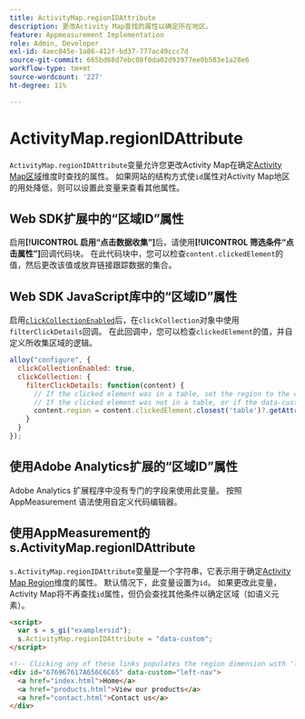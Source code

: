 ```yaml
---
title: ActivityMap.regionIDAttribute
description: 更改Activity Map查找的属性以确定所在地区。
feature: Appmeasurement Implementation
role: Admin, Developer
exl-id: 4aec045e-1a86-412f-bd37-777ac49ccc7d
source-git-commit: 665bd68d7ebc08f0da02d93977ee0b583e1a28e6
workflow-type: tm+mt
source-wordcount: '227'
ht-degree: 11%

---
```


# ActivityMap.regionIDAttribute

`ActivityMap.regionIDAttribute`变量允许您更改Activity Map在确定[Activity Map区域](/help/components/dimensions/activity-map-region.md)维度时查找的属性。 如果网站的结构方式使`id`属性对Activity Map地区的用处降低，则可以设置此变量来查看其他属性。

## Web SDK扩展中的“区域ID”属性

启用&#x200B;**[!UICONTROL 启用“点击数据收集”]**&#x200B;后，请使用&#x200B;**[!UICONTROL 筛选条件“点击属性”]**&#x200B;回调代码块。 在此代码块中，您可以检查`content.clickedElement`的值，然后更改该值或放弃链接跟踪数据的集合。

## Web SDK JavaScript库中的“区域ID”属性

启用[`clickCollectionEnabled`](https://experienceleague.adobe.com/en/docs/experience-platform/web-sdk/commands/configure/clickcollectionenabled)后，在`clickCollection`对象中使用`filterClickDetails`回调。 在此回调中，您可以检查`clickedElement`的值，并自定义所收集区域的逻辑。

```js
alloy("configure", {
  clickCollectionEnabled: true,
  clickCollection: {
    filterClickDetails: function(content) {
      // If the clicked element was in a table, set the region to the contents of the data-custom attribute
      // If the clicked element was not in a table, or if the data-custom attribute doesn't exist, leave region as-is
      content.region = content.clickedElement.closest('table')?.getAttribute('data-custom') || content.region;
    }
  }
});
```

## 使用Adobe Analytics扩展的“区域ID”属性

Adobe Analytics 扩展程序中没有专门的字段来使用此变量。 按照 AppMeasurement 语法使用自定义代码编辑器。

## 使用AppMeasurement的s.ActivityMap.regionIDAttribute

`s.ActivityMap.regionIDAttribute`变量是一个字符串，它表示用于确定[Activity Map Region](/help/components/dimensions/activity-map-region.md)维度的属性。 默认情况下，此变量设置为`id`。 如果更改此变量，Activity Map将不再查找`id`属性，但仍会查找其他条件以确定区域（如语义元素）。

```html
<script>
  var s = s_gi("examplersid");
  s.ActivityMap.regionIDAttribute = "data-custom";
</script>

<!-- Clicking any of these links populates the region dimension with 'left-nav' -->
<div id="676967617A656C6C65" data-custom="left-nav">
  <a href="index.html">Home</a>
  <a href="products.html">View our products</a>
  <a href="contact.html">Contact us</a>
</div>
```
